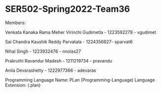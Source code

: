 # SER502-Spring2022-Team36

Members:

Venkata Kanaka Rama Meher Virinchi Gudimetla - 1223592279 - vgudimet


Sai Chandra Kaushik Reddy Parvatala - 1224356627- sparvat6


Nihal Singh - 1223932476 - nnolas27


Prakruthi Ravandur Madesh - 1211219734 - pravandu


Anila Devarashetty - 1222977366 - adevaras





Programming Language Name: PLan (Programming-Language)
Language Extension: (.plan)
